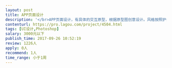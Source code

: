 ```yaml
---                
layout: post       
title: APP页面设计           
description: '</br>APP页面设计，有具体的交互原型，根据原型图创意设计。风格按照护士app原有风格执行，简约，大气。切图标注需要适配主流手机尺寸。</br>'     
contenturl: https://pro.lagou.com/project/4504.html      
tags: [UI设计,Photoshop]            
salary: 3000元以下          
publish_time: 2017-09-26 10:52:19         
review: 1226人                   
apply: 0人                   
recommend: 1人                   
time_range: 小于1周              
---                 
```

